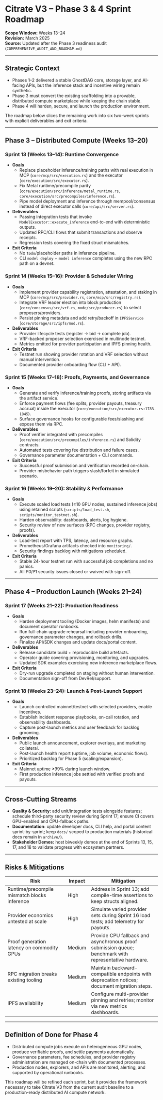 # Citrate V3 – Phase 3 & 4 Sprint Roadmap

**Scope Window:** Weeks 13–24  
**Revision:** March 2025  
**Source:** Updated after the Phase 3 readiness audit (`COMPREHENSIVE_AUDIT_AND_ROADMAP.md`)

---

## Strategic Context

- Phases 1–2 delivered a stable GhostDAG core, storage layer, and AI-facing APIs, but the inference stack and incentive wiring remain synthetic.
- Phase 3 must convert the existing scaffolding into a provable, distributed compute marketplace while keeping the chain stable.
- Phase 4 will harden, secure, and launch the production environment.

The roadmap below slices the remaining work into six two-week sprints with explicit deliverables and exit criteria.

---

## Phase 3 – Distributed Compute (Weeks 13–20)

### Sprint 13 (Weeks 13–14): **Runtime Convergence**
- **Goals**
  - Replace placeholder inference/training paths with real execution in MCP (`core/mcp/src/execution.rs`) and the executor (`core/execution/src/executor.rs`).
  - Fix Metal runtime/precompile parity (`core/execution/src/inference/metal_runtime.rs`, `core/execution/src/precompiles/inference.rs`).
  - Pipe model deployment and inference through mempool/consensus instead of direct executor calls (`core/api/src/server.rs`).
- **Deliverables**
  - Passing integration tests that invoke `ModelExecutor::execute_inference` end-to-end with deterministic outputs.
  - Updated RPC/CLI flows that submit transactions and observe receipts.
  - Regression tests covering the fixed struct mismatches.
- **Exit Criteria**
  - No `todo`/placeholder paths in inference pipeline.
  - CLI `model deploy` + `model inference` completes using the new RPC path on a devnet.

### Sprint 14 (Weeks 15–16): **Provider & Scheduler Wiring**
- **Goals**
  - Implement provider capability registration, attestation, and staking in MCP (`core/mcp/src/provider.rs`, `core/mcp/src/registry.rs`).
  - Integrate VRF leader election into block production (`core/consensus/src/vrf.rs`, `node/src/producer.rs`) to select proposers/providers.
  - Persist pinning metadata and add retry/backoff in `IPFSService` (`core/storage/src/ipfs/mod.rs`).
- **Deliverables**
  - Provider lifecycle tests (register → bid → complete job).
  - VRF-backed proposer selection exercised in multinode testnet.
  - Metrics emitted for provider participation and IPFS pinning health.
- **Exit Criteria**
  - Testnet run showing provider rotation and VRF selection without manual intervention.
  - Documented provider onboarding flow (CLI + API).

### Sprint 15 (Weeks 17–18): **Proofs, Payments, and Governance**
- **Goals**
  - Generate and verify inference/training proofs, storing artifacts via the artifact service.
  - Enforce payment flows (fee splits, provider payouts, treasury accrual) inside the executor (`core/execution/src/executor.rs:1783-1845`).
  - Surface governance hooks for configurable fees/slashing and expose them via RPC.
- **Deliverables**
  - Proof verifier integrated with precompiles (`core/execution/src/precompiles/inference.rs`) and Solidity contracts.
  - Automated tests covering fee distribution and failure cases.
  - Governance parameter documentation + CLI commands.
- **Exit Criteria**
  - Successful proof submission and verification recorded on-chain.
  - Provider misbehavior path triggers slash/forfeit in simulated scenario.

### Sprint 16 (Weeks 19–20): **Stability & Performance**
- **Goals**
  - Execute scaled load tests (≥10 GPU nodes, sustained inference jobs) using retained scripts (`scripts/load_test.sh`, `scripts/monitor_testnet.sh`).
  - Harden observability: dashboards, alerts, log hygiene.
  - Security review of new surfaces (RPC changes, provider registry, proofs).
- **Deliverables**
  - Load-test report with TPS, latency, and resource graphs.
  - Prometheus/Grafana artifacts checked into `monitoring/`.
  - Security findings backlog with mitigations scheduled.
- **Exit Criteria**
  - Stable 24-hour testnet run with successful job completions and no panics.
  - All P0/P1 security issues closed or waived with sign-off.

---

## Phase 4 – Production Launch (Weeks 21–24)

### Sprint 17 (Weeks 21–22): **Production Readiness**
- **Goals**
  - Harden deployment tooling (Docker images, helm manifests) and document operator runbooks.
  - Run full-chain upgrade rehearsal including provider onboarding, governance parameter changes, and rollback drills.
  - Finalize API/SDK changes and update docs/portal content.
- **Deliverables**
  - Release candidate build + reproducible build artefacts.
  - Operator guide covering provisioning, monitoring, and upgrades.
  - Updated SDK examples exercising new inference marketplace flows.
- **Exit Criteria**
  - Dry-run upgrade completed on staging without human intervention.
  - Documentation sign-off from DevRel/support.

### Sprint 18 (Weeks 23–24): **Launch & Post-Launch Support**
- **Goals**
  - Launch controlled mainnet/testnet with selected providers, enable incentives.
  - Establish incident response playbooks, on-call rotation, and observability dashboards.
  - Capture post-launch metrics and user feedback for backlog grooming.
- **Deliverables**
  - Public launch announcement, explorer overlays, and marketing collateral.
  - Post-launch health report (uptime, job volume, economic flows).
  - Prioritized backlog for Phase 5 (scaling/expansion).
- **Exit Criteria**
  - Mainnet uptime ≥99% during launch window.
  - First production inference jobs settled with verified proofs and payouts.

---

## Cross-Cutting Streams

- **Quality & Security:** add unit/integration tests alongside features; schedule third-party security review during Sprint 17; ensure CI covers GPU-enabled and CPU-fallback paths.
- **Documentation:** update developer docs, CLI help, and portal content sprint-by-sprint; keep `docs/` scoped to production materials (historical docs remain in `archive/`).
- **Stakeholder Demos:** host biweekly demos at the end of Sprints 13, 15, 17, and 18 to validate progress with ecosystem partners.

---

## Risks & Mitigations

| Risk | Impact | Mitigation |
|------|--------|------------|
| Runtime/precompile mismatch blocks inference | High | Address in Sprint 13; add compile-time assertions to keep structs aligned. |
| Provider economics untested at scale | High | Simulate varied provider sets during Sprint 16 load tests; add telemetry for payouts. |
| Proof generation latency on commodity GPUs | Medium | Provide CPU fallback and asynchronous proof submission queue; benchmark with representative hardware. |
| RPC migration breaks existing tooling | Medium | Maintain backward-compatible endpoints with deprecation notices; document migration steps. |
| IPFS availability | Medium | Configure multi-provider pinning and retries; monitor via new metrics dashboards. |

---

## Definition of Done for Phase 4

- Distributed compute jobs execute on heterogeneous GPU nodes, produce verifiable proofs, and settle payments automatically.
- Governance parameters, fee schedules, and provider registry administration are managed on-chain with documented processes.
- Production nodes, explorers, and APIs are monitored, alerting, and supported by operational runbooks.

This roadmap will be refined each sprint, but it provides the framework necessary to take Citrate V3 from the current audit baseline to a production-ready distributed AI compute network.
